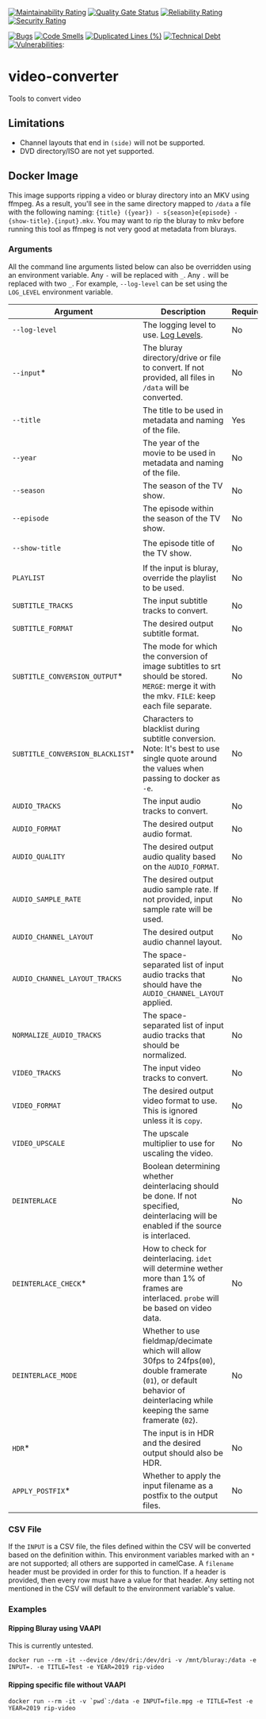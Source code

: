 [![Maintainability Rating](https://sonarcloud.io/api/project_badges/measure?project=superflyxxi_video-converter&metric=sqale_rating)](https://sonarcloud.io/dashboard?id=superflyxxi_video-converter)
[![Quality Gate Status](https://sonarcloud.io/api/project_badges/measure?project=superflyxxi_video-converter&metric=alert_status)](https://sonarcloud.io/dashboard?id=superflyxxi_video-converter)
[![Reliability Rating](https://sonarcloud.io/api/project_badges/measure?project=superflyxxi_video-converter&metric=reliability_rating)](https://sonarcloud.io/dashboard?id=superflyxxi_video-converter)
[![Security Rating](https://sonarcloud.io/api/project_badges/measure?project=superflyxxi_video-converter&metric=security_rating)](https://sonarcloud.io/dashboard?id=superflyxxi_video-converter)

[![Bugs](https://sonarcloud.io/api/project_badges/measure?project=superflyxxi_video-converter&metric=bugs)](https://sonarcloud.io/dashboard?id=superflyxxi_video-converter)
[![Code Smells](https://sonarcloud.io/api/project_badges/measure?project=superflyxxi_video-converter&metric=code_smells)](https://sonarcloud.io/dashboard?id=superflyxxi_video-converter)
[![Duplicated Lines (%)](https://sonarcloud.io/api/project_badges/measure?project=superflyxxi_video-converter&metric=duplicated_lines_density)](https://sonarcloud.io/dashboard?id=superflyxxi_video-converter)
[![Technical Debt](https://sonarcloud.io/api/project_badges/measure?project=superflyxxi_video-converter&metric=sqale_index)](https://sonarcloud.io/dashboard?id=superflyxxi_video-converter)
[![Vulnerabilities](https://sonarcloud.io/api/project_badges/measure?project=superflyxxi_video-converter&metric=vulnerabilities)](https://sonarcloud.io/dashboard?id=superflyxxi_video-converter):

# video-converter

Tools to convert video

## Limitations

- Channel layouts that end in `(side)` will not be supported.
- DVD directory/ISO are not yet supported.

## Docker Image

This image supports ripping a video or bluray directory into an MKV using ffmpeg. As a result,
you'll see in the same directory mapped to `/data` a file with the following naming:
`{title} ({year}) - s{season}e{episode} - {show-title}.{input}.mkv`.
You may want to rip the bluray to mkv before running this tool as ffmpeg is not very good at metadata
from blurays.

### Arguments

All the command line arguments listed below can also be overridden using an environment variable. Any `-` will be
replaced with `_`. Any `.` will be replaced with two `_`. For example, `--log-level` can be set using the
`LOG_LEVEL` environment variable.

| Argument                          | Description                                                                                                                                                                    | Required | Default      | Example                    |
| --------------------------------- | ------------------------------------------------------------------------------------------------------------------------------------------------------------------------------ | -------- | ------------ | -------------------------- |
| `--log-level`                     | The logging level to use. [Log Levels](https://github.com/Seldaek/monolog/blob/main/doc/01-usage.md#log-levels).                                                               | No       | `250`        | `100`                      |
| `--input`\*                         | The bluray directory/drive or file to convert. If not provided, all files in `/data` will be converted.                                                                        | No       |              | `title_00.mkv`             |
| `--title`                         | The title to be used in metadata and naming of the file.                                                                                                                       | Yes      |              | `Cool Movie`               |
| `--year`                          | The year of the movie to be used in metadata and naming of the file.                                                                                                           | No       |              | `2019`                     |
| `--season`                        | The season of the TV show.                                                                                                                                                     | No       |              | `01`                       |
| `--episode`                       | The episode within the season of the TV show.                                                                                                                                  | No       |              | `01`                       |
| `--show-title`                    | The episode title of the TV show.                                                                                                                                              | No       |              | `The One Where They Dance` |
| `PLAYLIST`                        | If the input is bluray, override the playlist to be used.                                                                                                                      | No       |              | `183`                      |
| `SUBTITLE_TRACKS`                 | The input subtitle tracks to convert.                                                                                                                                          | No       | `*`          | `1`                        |
| `SUBTITLE_FORMAT`                 | The desired output subtitle format.                                                                                                                                            | No       | `ass`        | `copy`                     |
| `SUBTITLE_CONVERSION_OUTPUT`\*    | The mode for which the conversion of image subtitles to srt should be stored. `MERGE`: merge it with the mkv. `FILE`: keep each file separate.                                 | No       | `MERGE`      | `FILE`                     |
| `SUBTITLE_CONVERSION_BLACKLIST`\* | Characters to blacklist during subtitle conversion. Note: It's best to use single quote around the values when passing to docker as `-e`.                                      | No       | `` \|~/`_ `` | `\|`                       |
| `AUDIO_TRACKS`                    | The input audio tracks to convert.                                                                                                                                             | No       | `*`          | `1`                        |
| `AUDIO_FORMAT`                    | The desired output audio format.                                                                                                                                               | No       | `aac`        | `eac3`                     |
| `AUDIO_QUALITY`                   | The desired output audio quality based on the `AUDIO_FORMAT`.                                                                                                                  | No       | `2`          | `560`                      |
| `AUDIO_SAMPLE_RATE`               | The desired output audio sample rate. If not provided, input sample rate will be used.                                                                                         | No       |              | `48000`                    |
| `AUDIO_CHANNEL_LAYOUT`            | The desired output audio channel layout.                                                                                                                                       | No       | ` `          | `7.1`                      |
| `AUDIO_CHANNEL_LAYOUT_TRACKS`     | The space-separated list of input audio tracks that should have the `AUDIO_CHANNEL_LAYOUT` applied.                                                                            | No       | `*`          | `1`                        |
| `NORMALIZE_AUDIO_TRACKS`          | The space-separated list of input audio tracks that should be normalized.                                                                                                      | No       |              | `1 2`                      |
| `VIDEO_TRACKS`                    | The input video tracks to convert.                                                                                                                                             | No       | `*`          | `0`                        |
| `VIDEO_FORMAT`                    | The desired output video format to use. This is ignored unless it is `copy`.                                                                                                   | No       | `nocopy`     | `copy`                     |
| `VIDEO_UPSCALE`                   | The upscale multiplier to use for uscaling the video.                                                                                                                          | No       | `1`          | `2.25`                     |
| `DEINTERLACE`                     | Boolean determining whether deinterlacing should be done. If not specified, deinterlacing will be enabled if the source is interlaced.                                         | No       |              | `true`                     |
| `DEINTERLACE_CHECK`\*             | How to check for deinterlacing. `idet` will determine wether more than 1% of frames are interlaced. `probe` will be based on video data.                                       | No       | `probe`      | `idet`                     |
| `DEINTERLACE_MODE`                | Whether to use fieldmap/decimate which will allow 30fps to 24fps(`00`), double framerate (`01`), or default behavior of deinterlacing while keeping the same framerate (`02`). | No       | `02`         | `00`                       |
| `HDR`\*                           | The input is in HDR and the desired output should also be HDR.                                                                                                                 | No       | `false`      | `true`                     |
| `APPLY_POSTFIX`\*                 | Whether to apply the input filename as a postfix to the output files.                                                                                                          | No       | `true`       | `false`                    |

### CSV File

If the `INPUT` is a CSV file, the files defined within the CSV will be converted based on the definition within.
This environment variables marked with an `*` are not supported; all others are supported in camelCase.
A `filename` header must be provided in order for this to function. If a header is provided, then every row must have a
value for that header. Any setting not mentioned in the CSV will default to the environment variable's value.

### Examples

#### Ripping Bluray using VAAPI

This is currently untested.

```
docker run --rm -it --device /dev/dri:/dev/dri -v /mnt/bluray:/data -e INPUT=. -e TITLE=Test -e YEAR=2019 rip-video
```

#### Ripping specific file without VAAPI

```
docker run --rm -it -v `pwd`:/data -e INPUT=file.mpg -e TITLE=Test -e YEAR=2019 rip-video

```
